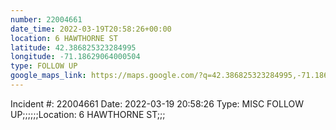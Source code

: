 ```yaml
---
number: 22004661
date_time: 2022-03-19T20:58:26+00:00
location: 6 HAWTHORNE ST
latitude: 42.386825323284995
longitude: -71.18629064000504
type: FOLLOW UP
google_maps_link: https://maps.google.com/?q=42.386825323284995,-71.18629064000504
---
```


Incident #: 22004661  Date: 2022-03-19 20:58:26   Type: MISC FOLLOW UP;;;;;;Location: 6 HAWTHORNE ST;;;
